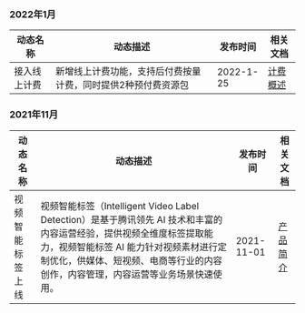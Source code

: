 ### 2022年1月

| 动态名称	| 动态描述 | 发布时间   | 相关文档 |
| ---------- | -------- |---------- | -------- |
| 接入线上计费 |	新增线上计费功能，支持后付费按量计费，同时提供2种预付费资源包 | 2022-1-25 | [计费概述](https://cloud.tencent.com/document/product/1509/67716) |




### 2021年11月


| 动态名称         | 动态描述                                                     | 发布时间   | 相关文档 |
| ---------------- | ------------------------------------------------------------ | ---------- | -------- |
| 视频智能标签上线 | 视频智能标签（Intelligent Video Label Detection）是基于腾讯领先 AI 技术和丰富的内容运营经验，提供视频全维度标签提取能力，视频智能标签 AI 能力针对视频素材进行定制优化，供媒体、短视频、电商等行业的内容创作，内容管理，内容运营等业务场景快速使用。 | 2021-11-01 | [产品简介](https://cloud.tencent.com/document/product/1509/63557) |
